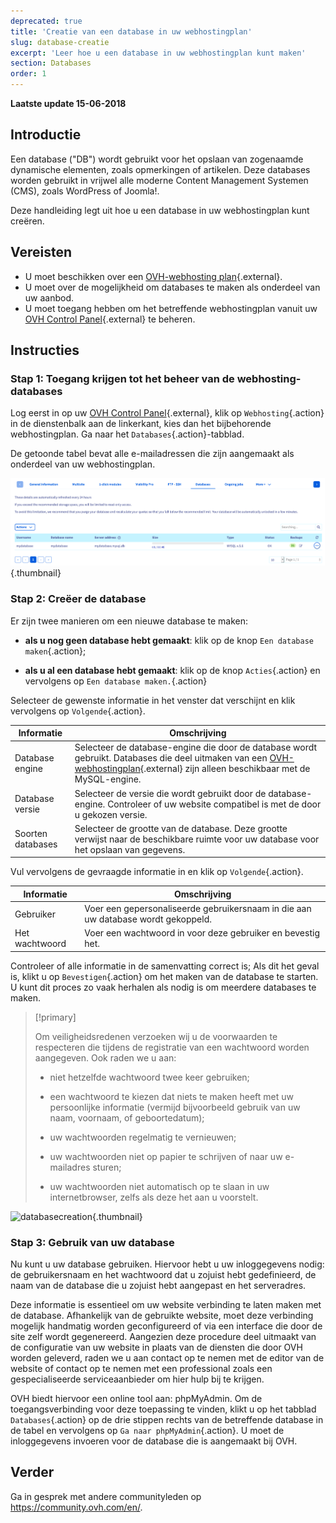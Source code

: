 ```yaml
---
deprecated: true
title: 'Creatie van een database in uw webhostingplan'
slug: database-creatie
excerpt: 'Leer hoe u een database in uw webhostingplan kunt maken'
section: Databases
order: 1
---
```


**Laatste update 15-06-2018**

## Introductie

Een database ("DB") wordt gebruikt voor het opslaan van zogenaamde dynamische elementen, zoals opmerkingen of artikelen. Deze databases worden gebruikt in vrijwel alle moderne Content Management Systemen (CMS), zoals WordPress of Joomla!.

Deze handleiding legt uit hoe u een database in uw webhostingplan kunt creëren.

## Vereisten

- U moet beschikken over een [OVH-webhosting plan](https://www.ovhcloud.com/nl/web-hosting/){.external}.
- U moet over de mogelijkheid om databases te maken als onderdeel van uw aanbod.
- U moet toegang hebben om het betreffende webhostingplan vanuit uw [OVH Control Panel](https://www.ovh.com/auth/?action=gotomanager&from=https://www.ovh.nl/&ovhSubsidiary=nl){.external} te beheren.

## Instructies

### Stap 1: Toegang krijgen tot het beheer van de webhosting-databases

Log eerst in op uw [OVH Control Panel](https://www.ovh.com/auth/?action=gotomanager&from=https://www.ovh.nl/&ovhSubsidiary=nl){.external}, klik op `Webhosting`{.action} in de dienstenbalk aan de linkerkant, kies dan het bijbehorende webhostingplan. Ga naar het `Databases`{.action}-tabblad.

De getoonde tabel bevat alle e-mailadressen die zijn aangemaakt als onderdeel van uw webhostingplan.

![databasecreation](images/database-creation-step1.png){.thumbnail}

### Stap 2: Creëer de database

Er zijn twee manieren om een nieuwe database te maken:

- **als u nog geen database hebt gemaakt**: klik op de knop `Een database maken`{.action};

- **als u al een database hebt gemaakt**: klik op de knop `Acties`{.action} en vervolgens op `Een database maken.`{.action}

Selecteer de gewenste informatie in het venster dat verschijnt en klik vervolgens op `Volgende`{.action}.

|Informatie|Omschrijving|  
|---|---|  
|Database engine|Selecteer de database-engine die door de database wordt gebruikt. Databases die deel uitmaken van een [OVH-webhostingplan](https://www.ovhcloud.com/nl/web-hosting/){.external} zijn alleen beschikbaar met de MySQL-engine.|  
|Database versie|Selecteer de versie die wordt gebruikt door de database-engine. Controleer of uw website compatibel is met de door u gekozen versie. |  
|Soorten databases|Selecteer de grootte van de database. Deze grootte verwijst naar de beschikbare ruimte voor uw database voor het opslaan van gegevens.|   

Vul vervolgens de gevraagde informatie in en klik op `Volgende`{.action}.

|Informatie|Omschrijving|   
|---|---|   
|Gebruiker|Voer een gepersonaliseerde gebruikersnaam in die aan uw database wordt gekoppeld.|   
|Het wachtwoord|Voer een wachtwoord in voor deze gebruiker en bevestig het.|   

Controleer of alle informatie in de samenvatting correct is; Als dit het geval is, klikt u op `Bevestigen`{.action} om het maken van de database te starten. U kunt dit proces zo vaak herhalen als nodig is om meerdere databases te maken.

> [!primary]
>
> Om veiligheidsredenen verzoeken wij u de voorwaarden te respecteren die tijdens de registratie van een wachtwoord worden aangegeven. Ook raden we u aan: 
>
> - niet hetzelfde wachtwoord twee keer gebruiken;
>
> - een wachtwoord te kiezen dat niets te maken heeft met uw persoonlijke informatie (vermijd bijvoorbeeld gebruik van uw naam, voornaam, of geboortedatum);
>
> - uw wachtwoorden regelmatig te vernieuwen;
>
> - uw wachtwoorden niet op papier te schrijven of naar uw e-mailadres sturen;
>
> - uw wachtwoorden niet automatisch op te slaan in uw internetbrowser, zelfs als deze het aan u voorstelt.
>

![databasecreation](images/database-creation-step2.png){.thumbnail}

### Stap 3: Gebruik van uw database

Nu kunt u uw database gebruiken. Hiervoor hebt u uw inloggegevens nodig: de gebruikersnaam en het wachtwoord dat u zojuist hebt gedefinieerd, de naam van de database die u zojuist hebt aangepast en het serveradres.

Deze informatie is essentieel om uw website verbinding te laten maken met de database. Afhankelijk van de gebruikte website, moet deze verbinding mogelijk handmatig worden geconfigureerd of via een interface die door de site zelf wordt gegenereerd. Aangezien deze procedure deel uitmaakt van de configuratie van uw website in plaats van de diensten die door OVH worden geleverd, raden we u aan contact op te nemen met de editor van de website of contact op te nemen met een professional zoals een gespecialiseerde serviceaanbieder om hier hulp bij te krijgen. 

OVH biedt hiervoor een online tool aan: phpMyAdmin. Om de toegangsverbinding voor deze toepassing te vinden, klikt u op het tabblad `Databases`{.action} op de drie stippen rechts van de betreffende database in de tabel en vervolgens op `Ga naar phpMyAdmin`{.action}. U moet de inloggegevens invoeren voor de database die is aangemaakt bij OVH.

## Verder

Ga in gesprek met andere communityleden op <https://community.ovh.com/en/>.